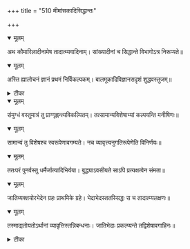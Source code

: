 +++
title = "510 मीमांसकादिसिद्धान्तः"

+++


<details open><summary>मूलम्</summary>

अथ कौमारिलादीनामेष तादात्म्यवादिनाम्। सांख्यादीनां च सिद्धान्ते विभागोऽत्र निरूप्यते॥
</details>



<details open><summary>मूलम्</summary>

अस्ति ह्यालोचनं ज्ञानं प्रथमं निर्विकल्पकम्। बालमूकादिविज्ञानसदृशं शुद्धवस्तुजम्॥
</details>



<details><summary>टीका</summary>

त. कौ.[27 का]
</details>



<details open><summary>मूलम्</summary>

संमुग्धं वस्तुमात्रं तु प्राग्गृह्णन्त्यविकल्पितम्। तत्सामान्यविशेषाभ्यां कल्पयन्ति मनीषिणः॥
</details>



<details open><summary>मूलम्</summary>

सामान्यं तु विशेषश्च स्वरूपेणावगम्यते। नच व्यावृत्त्यनुगतिरूपेणेति विनिर्णयः॥
</details>



<details open><summary>मूलम्</summary>

ततःपरं पुनर्वस्तु धर्मैर्जात्यादिभिर्यया। बुद्ध्याऽवसीयते साऽपि प्रत्यक्षत्वेन संमता॥
</details>



<details open><summary>मूलम्</summary>

जातिव्यक्तयोरभेदेन ग्रहः प्राथमिके ग्रहे। भेदाभेदस्ततस्सिद्धः स च तादात्म्यलक्षणः॥
</details>



<details open><summary>मूलम्</summary>

तस्माद्यतोयतोऽर्थानां व्यावृत्तिस्तन्निबन्धनाः। जातिभेदाः प्रकल्प्यन्ते तद्विशेषावगाहिनः॥
</details>



<details><summary>टीका</summary>

न्या. र.[578]
</details>

